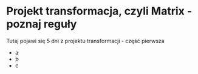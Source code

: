 # Projekt transformacja, czyli Matrix - poznaj reguły

Tutaj pojawi się 5 dni z projektu transformacji - część pierwsza
- a
- b
- c
